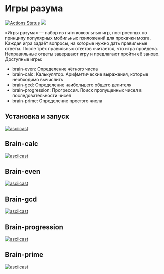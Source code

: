 ﻿# Игры разума


[![Actions Status](https://github.com/Bloody-Mary/python-project-49/workflows/hexlet-check/badge.svg)](https://github.com/Bloody-Mary/python-project-49/actions) <a href="https://codeclimate.com/github/Bloody-Mary/python-project-49/maintainability"><img src="https://api.codeclimate.com/v1/badges/a914593d6da54dce821d/maintainability" /></a>

«Игры разума» — набор из пяти консольных игр, построенных по принципу популярных мобильных приложений для прокачки мозга. Каждая игра задаёт вопросы, на которые нужно дать правильные ответы. После трёх правильных ответов считается, что игра пройдена. Неправильные ответы завершают игру и предлагают пройти её заново. Доступные игры:

- brain-even: Определение чётного числа
- brain-calc: Калькулятор. Арифметические выражения, которые необходимо вычислить
- brain-gcd: Определение наибольшего общего делителя
- brain-progression: Прогрессия. Поиск пропущенных чисел в последовательности чисел
- brain-prime: Определение простого числа

## Установка и запуск

[![asciicast](https://asciinema.org/a/u8eb0JPCoSRsOzImHKlqXevxC.png)](https://asciinema.org/a/u8eb0JPCoSRsOzImHKlqXevxC)

## Brain-calc

[![asciicast](https://asciinema.org/a/AmFcUSclDIE23dhHU87sYKyI5.png)](https://asciinema.org/a/AmFcUSclDIE23dhHU87sYKyI5)

## Brain-even

[![asciicast](https://asciinema.org/a/hprWuZhMNbHMXzoyrvPuhG58D.png)](https://asciinema.org/a/hprWuZhMNbHMXzoyrvPuhG58D)

## Brain-gcd

[![asciicast](https://asciinema.org/a/pJWjCplwQqvcgypJLXRxU3Yhq.png)](https://asciinema.org/a/pJWjCplwQqvcgypJLXRxU3Yhq)

## Brain-progression

[![asciicast](https://asciinema.org/a/JaaGQ8CAsRC86E6IhsPbI7bLU.png)](https://asciinema.org/a/JaaGQ8CAsRC86E6IhsPbI7bLU)

## Brain-prime

[![asciicast](https://asciinema.org/a/BmtV65ddOPTzR2t4MGZeQ0M2Q.png)](https://asciinema.org/a/BmtV65ddOPTzR2t4MGZeQ0M2Q)
